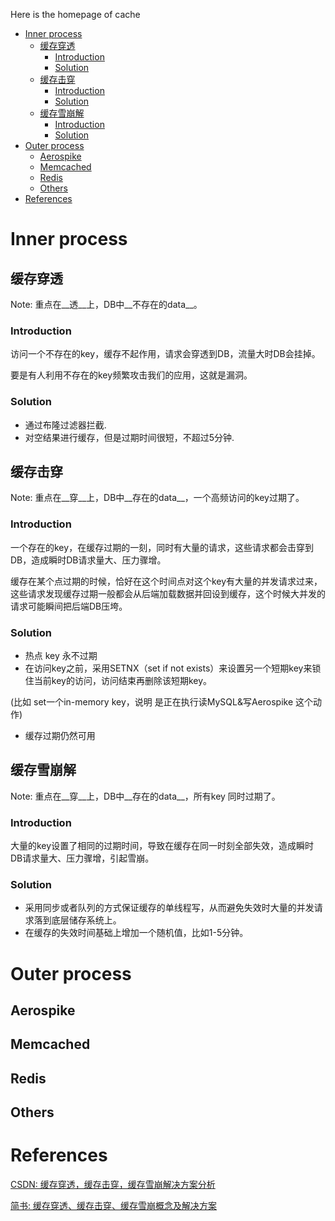 Here is the homepage of cache

<!-- MarkdownTOC -->

- [Inner process](#inner-process)
  - [缓存穿透](#%E7%BC%93%E5%AD%98%E7%A9%BF%E9%80%8F)
    - [Introduction](#introduction)
    - [Solution](#solution)
  - [缓存击穿](#%E7%BC%93%E5%AD%98%E5%87%BB%E7%A9%BF)
    - [Introduction](#introduction-1)
    - [Solution](#solution-1)
  - [缓存雪崩解](#%E7%BC%93%E5%AD%98%E9%9B%AA%E5%B4%A9%E8%A7%A3)
    - [Introduction](#introduction-2)
    - [Solution](#solution-2)
- [Outer process](#outer-process)
  - [Aerospike](#aerospike)
  - [Memcached](#memcached)
  - [Redis](#redis)
  - [Others](#others)
- [References](#references)

<!-- /MarkdownTOC -->


# Inner process

## 缓存穿透

Note: 重点在__透__上，DB中__不存在的data__。

### Introduction

访问一个不存在的key，缓存不起作用，请求会穿透到DB，流量大时DB会挂掉。

要是有人利用不存在的key频繁攻击我们的应用，这就是漏洞。

### Solution

* 通过布隆过滤器拦截.
* 对空结果进行缓存，但是过期时间很短，不超过5分钟.


## 缓存击穿

Note: 重点在__穿__上，DB中__存在的data__，一个高频访问的key过期了。

### Introduction

一个存在的key，在缓存过期的一刻，同时有大量的请求，这些请求都会击穿到DB，造成瞬时DB请求量大、压力骤增。


缓存在某个点过期的时候，恰好在这个时间点对这个key有大量的并发请求过来，这些请求发现缓存过期一般都会从后端加载数据并回设到缓存，这个时候大并发的请求可能瞬间把后端DB压垮。


### Solution

* 热点 key 永不过期
* 在访问key之前，采用SETNX（set if not exists）来设置另一个短期key来锁住当前key的访问，访问结束再删除该短期key。

(比如 set一个in-memory key，说明 是正在执行读MySQL&写Aerospike 这个动作)

* 缓存过期仍然可用

## 缓存雪崩解

Note: 重点在__穿__上，DB中__存在的data__，所有key 同时过期了。

### Introduction

大量的key设置了相同的过期时间，导致在缓存在同一时刻全部失效，造成瞬时DB请求量大、压力骤增，引起雪崩。

### Solution
* 采用同步或者队列的方式保证缓存的单线程写，从而避免失效时大量的并发请求落到底层储存系统上。
* 在缓存的失效时间基础上增加一个随机值，比如1-5分钟。

# Outer process
## Aerospike
## Memcached
## Redis
## Others

# References

[CSDN: 缓存穿透，缓存击穿，缓存雪崩解决方案分析](https://blog.csdn.net/zeb_perfect/article/details/54135506)<br/>

[简书: 缓存穿透、缓存击穿、缓存雪崩概念及解决方案](https://www.jianshu.com/p/b57d0773ee96)<br/>
